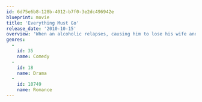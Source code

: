 ```yaml
---
id: 6d75e6b8-128b-4012-b7f0-3e2dc496942e
blueprint: movie
title: 'Everything Must Go'
release_date: '2010-10-15'
overview: 'When an alcoholic relapses, causing him to lose his wife and his job, he holds a yard sale on his front lawn in an attempt to start over. A new neighbor might be the key to his return to form.'
genres:
  -
    id: 35
    name: Comedy
  -
    id: 18
    name: Drama
  -
    id: 10749
    name: Romance
---
```

